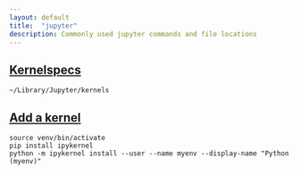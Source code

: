 ```yaml
---
layout: default
title:  "jupyter"
description: Commonly used jupyter commands and file locations
---
```


## [Kernelspecs](https://jupyter-client.readthedocs.io/en/stable/kernels.html)

```
~/Library/Jupyter/kernels
```

## [Add a kernel](https://queirozf.com/entries/jupyter-kernels-how-to-add-change-remove)

```
source venv/bin/activate
pip install ipykernel
python -m ipykernel install --user --name myenv --display-name "Python (myenv)"
```

